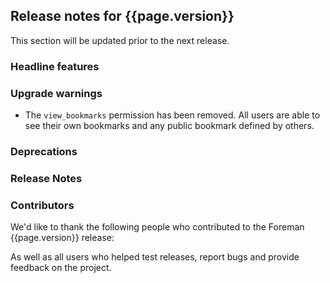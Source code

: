 ## Release notes for {{page.version}}

This section will be updated prior to the next release.

### Headline features

### Upgrade warnings

* The `view_bookmarks` permission has been removed. All users are able to see their own bookmarks and any public bookmark defined by others.

### Deprecations

### Release Notes

### Contributors

We'd like to thank the following people who contributed to the Foreman {{page.version}} release:

<!-- update scripts/committers.rb with the correct versions and dates and fill this in -->

As well as all users who helped test releases, report bugs and provide feedback on the project.

